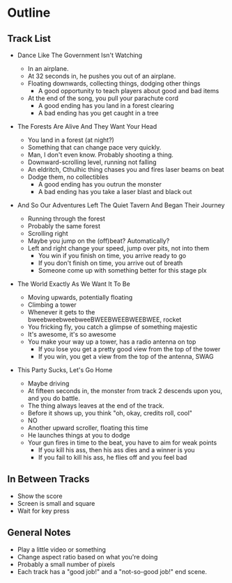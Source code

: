 Outline
=======

Track List
----------
- Dance Like The Government Isn't Watching
	- In an airplane.
	- At 32 seconds in, he pushes you out of an airplane.
	- Floating downwards, collecting things, dodging other things
		- A good opportunity to teach players about good and bad items
	- At the end of the song, you pull your parachute cord
		- A good ending has you land in a forest clearing
		- A bad ending has you get caught in a tree

- The Forests Are Alive And They Want Your Head
	- You land in a forest (at night?)
	- Something that can change pace very quickly.
	- Man, I don't even know. Probably shooting a thing.
	- Downward-scrolling level, running not falling
	- An eldritch, Cthulhic thing chases you and fires laser beams on beat
	- Dodge them, no collectibles
		- A good ending has you outrun the monster
		- A bad ending has you take a laser blast and black out

- And So Our Adventures Left The Quiet Tavern And Began Their Journey
	- Running through the forest
	- Probably the same forest
	- Scrolling right
	- Maybe you jump on the (off)beat? Automatically?
	- Left and right change your speed, jump over pits, not into them
		- You win if you finish on time, you arrive ready to go
		- If you don't finish on time, you arrive out of breath
		- Someone come up with something better for this stage plx

- The World Exactly As We Want It To Be
	- Moving upwards, potentially floating
	- Climbing a tower
	- Whenever it gets to the bweebweebweebweeBWEEBWEEBWEEBWEE, rocket
	- You fricking fly, you catch a glimpse of something majestic
	- It's awesome, it's so awesome
	- You make your way up a tower, has a radio antenna on top
		- If you lose you get a pretty good view from the top of the tower
		- If you win, you get a view from the top of the antenna, SWAG

- This Party Sucks, Let's Go Home
	- Maybe driving
	- At fifteen seconds in, the monster from track 2 descends upon you, and you do battle.
	- The thing always leaves at the end of the track.
	- Before it shows up, you think "oh, okay, credits roll, cool"
	- NO
	- Another upward scroller, floating this time
	- He launches things at you to dodge
	- Your gun fires in time to the beat, you have to aim for weak points
		- If you kill his ass, then his ass dies and a winner is you
		- If you fail to kill his ass, he flies off and you feel bad

In Between Tracks
-----------------
- Show the score
- Screen is small and square
- Wait for key press

General Notes
-------------
- Play a little video or something
- Change aspect ratio based on what you're doing
- Probably a small number of pixels
- Each track has a "good job!" and a "not-so-good job!" end scene.
